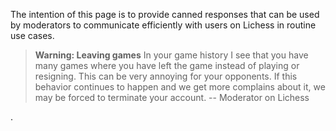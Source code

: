 The intention of this page is to provide canned responses that can be used by moderators to communicate efficiently with users on Lichess in routine use cases.

> **Warning: Leaving games**
> In your game history I see that you have many games where you have left the game instead of playing or resigning. This can be very annoying for your opponents. If this behavior continues to happen and we get more complains about it, we may be forced to terminate your account. -- Moderator on Lichess
>

.